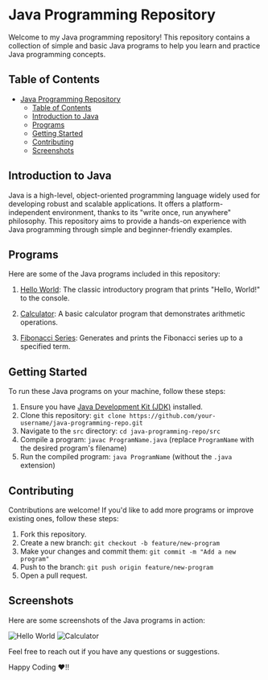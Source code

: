 # Java Programming Repository

Welcome to my Java programming repository! This repository contains a collection of simple and basic Java programs to help you learn and practice Java programming concepts.

## Table of Contents
- [Java Programming Repository](#java-programming-repository)
  - [Table of Contents](#table-of-contents)
  - [Introduction to Java](#introduction-to-java)
  - [Programs](#programs)
  - [Getting Started](#getting-started)
  - [Contributing](#contributing)
  - [Screenshots](#screenshots)

## Introduction to Java

Java is a high-level, object-oriented programming language widely used for developing robust and scalable applications. It offers a platform-independent environment, thanks to its "write once, run anywhere" philosophy. This repository aims to provide a hands-on experience with Java programming through simple and beginner-friendly examples.

## Programs

Here are some of the Java programs included in this repository:

1. [Hello World](./src/HelloWorld.java): The classic introductory program that prints "Hello, World!" to the console.

2. [Calculator](./src/Calculator.java): A basic calculator program that demonstrates arithmetic operations.

3. [Fibonacci Series](./src/Fibonacci.java): Generates and prints the Fibonacci series up to a specified term.

## Getting Started

To run these Java programs on your machine, follow these steps:

1. Ensure you have [Java Development Kit (JDK)](https://www.oracle.com/java/technologies/javase-downloads.html) installed.
2. Clone this repository: `git clone https://github.com/your-username/java-programming-repo.git`
3. Navigate to the `src` directory: `cd java-programming-repo/src`
4. Compile a program: `javac ProgramName.java` (replace `ProgramName` with the desired program's filename)
5. Run the compiled program: `java ProgramName` (without the `.java` extension)

## Contributing

Contributions are welcome! If you'd like to add more programs or improve existing ones, follow these steps:

1. Fork this repository.
2. Create a new branch: `git checkout -b feature/new-program`
3. Make your changes and commit them: `git commit -m "Add a new program"`
4. Push to the branch: `git push origin feature/new-program`
5. Open a pull request.

## Screenshots

Here are some screenshots of the Java programs in action:

![Hello World](./images/hello-world.png)
![Calculator](./images/calculator.png)

Feel free to reach out if you have any questions or suggestions.


Happy Coding ❤️!!
